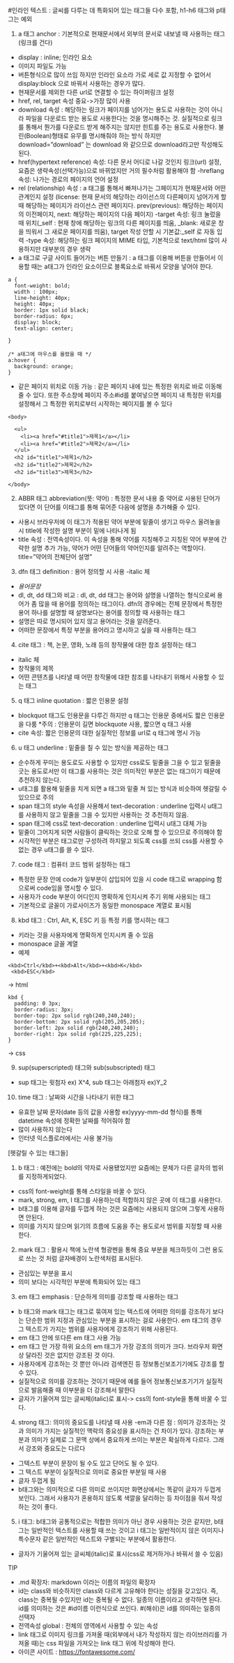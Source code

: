 #인라인 텍스트 
: 글씨를 다루는 데 특화되어 있는 태그들 다수 포함, h1-h6 태그와 p태그는 예외
1. a 태그 anchor : 기본적으로 현재문서에서 외부의 문서로 내보낼 때 사용하는 태그(링크를 건다)
- display : inline; 인라인 요소
- 이미지 파일도 가능
- 버튼형식으로 많이 쓰임 하지만 인라인 요소라 가로 세로 값 지정할 수 없어서 display:block 으로 바꿔서 사용하는 경우가 많다.
- 현재문서를 제외한 다른 url로 연결할 수 있는 하이퍼링크 설정
- href, rel, target 속성 중요->가장 많이 사용
- download 속성 : 해당하는 링크가 페이지를 넘어가는 용도로 사용하는 것이 아니라 파일을 다운로드 받는 용도로 사용한다는 것을 명시해주는 것. 실질적으로 링크를 통해서 뭔가를 다운로드 받게 해주지는 않지만 힌트를 주는 용도로 사용한다. 불린(Boolean)형태로 유무를 명시해줘야 하는 방식 하지만 download=”download” 는 download 와 같으므로 download라고만 작성해도 된다.
- href(hypertext reference) 속성: 다른 문서 어디로 나갈 것인지 링크(url) 설정, 요즘은 생략속성(선택가능)으로 바뀌었지만 거의 필수처럼 활용해야 함
-hreflang 속성: 나가는 경로의 페이지의 언어 설정
- rel (relationship) 속성 : a 태그를 통해서 빠져나가는 그페이지가 현재문서와 어떤 관계인지 설정
(license: 현재 문서의 해당하는 라이선스의 다른페이지 넘어가게 할 때 해당하는 페이지가 라이선스 관련 페이지다. prev(previous): 해당하는 페이지의 이전페이지, next: 해당하는 페이지의 다음 페이지)
-target 속성: 링크 눌렀을 때 위치(_self : 현재 창에 해당하는 링크의 다른 페이지를 띄움, _blank: 새로운 창을 띄워서 그 새로운 페이지를 띄움), target 작성 안할 시 기본값:_self 로 자동 입력
-type 속성: 해당하는 링크 페이지의 MIME 타입, 기본적으로 text/html 많이 사용하지만 대부분의 경우 생략 
- a 태그로 구글 사이트 들어가는 버튼 만들기 : a 태그를 이용해 버튼을 만들어서 이용할 때는 a태그가 인라인 요소이므로 블록요소로 바꿔서 모양을 넣어야 한다.
~~~
a {
  font-weight: bold; 
  width : 100px;
  line-height: 40px;
  height: 40px;
  border: 1px solid black;
  border-radius: 6px;
  display: block;
  text-align: center;

}

/* a태그에 마우스를 올렸을 때 */
a:hover {
  background: orange;
}
~~~
- 같은 페이지 위치로 이동 가능 : 같은 페이지 내에 있는 특정한 위치로 바로 이동해줄 수 있다. 또한 주소창에 페이지 주소#id를 붙여넣으면 페이지 내 특정한 위치를 설정해서 그 특정한 위치로부터 시작하는 페이지를 볼 수 있다

~~~
<body>

  <ul>
    <li><a href="#title1">제목1</a></li>
    <li><a href="#title2">제목2</a></li>
  </ul>
  <h2 id="title1">제목1</h2>
  <h2 id="title2">제목2</h2>
  <h2 id="title3">제목3</h2>

</body>
~~~
2. ABBR 태그 abbreviation(뜻: 약어) : 특정한 문서 내용 중 약어로 사용된 단어가 있다면 이 단어를 이태그를 통해 묶어준 다음에 설명을 추가해줄 수 있다. 
- 사용시 브라우저에 이 태그가 적용된 약어 부분에 밑줄이 생기고 마우스 올려놓을 시 title에 작성한 설명 부분이 밑에 나타나게 됨
- title 속성 : 전역속성이다. 이 속성을 통해 약어를 지칭해주고 지칭된 약어 부분에 간략한 설명 추가 가능, 약어가 어떤 단어들의 약어인지를 알려주는 역할이다. title=”약어의 전체단어 설명”

3. dfn 태그 definition : 용어 정의할 시 사용
-italic 체
- <dfn id=””>용어<dfn>문장 
- dl, dt, dd 태그와 비교 : dl, dt, dd 태그는 용어와 설명을 나열하는 형식으로써 용어가 좀 많을 때 용어를 정의하는 태그이다. dfn의 경우에는 전체 문장에서 특정한 용어 하나를 설명할 때 설명보다는 용어를 정의할 때 사용하는 태그
- 설명은 따로 명시되어 있지 않고 용어라는 것을 알려준다.
- 어떠한 문장에서 특정 부분을 용어라고 명시하고 싶을 때 사용하는 태그

4. cite 태그 : 책, 논문, 영화, 노래 등의 창작물에 대한 참조 설정하는 태그
- italic 체
- 창작물의 제목
- 어떤 콘텐츠를 나타낼 때 어떤 창작물에 대한 참조를 나타내기 위해서 사용할 수 있는 태그

5. q 태그 inline quotation : 짧은 인용문 설정
- blockquot 태그도 인용문을 다루긴 하지만 q 태그는 인용문 중에서도 짧은 인용문을 다룸
*주의 : 인용문이 길면 blockquote 사용, 짧으면 q 태그 사용
- cite 속성: 짧은 인용문의 대한 실질적인 정보를 url로 q 태그에 명시 가능

6. u 태그 underline : 밑줄을 칠 수 있는 방식을 제공하는 태그
- 순수하게 꾸미는 용도로도 사용할 수 있지만 css로도 밑줄을 그을 수 있고 밑줄을 긋는 용도로서만 이 태그를 사용하는 것은 의미적인 부분은 없는 태그이기 때문에 추천하지 않는다.
- u태그를 활용해 밑줄을 치게 되면 a 태그와 밑줄 쳐 있는 방식과 비슷하여 헷갈릴 수 있으므로 주의
- span 태그의 style 속성을 사용해서 text-decoration : underline 입력시 u태그를 사용하지 않고 밑줄을 그을 수 있지만 사용하는 것 추천하지 않음. 
- span 태그에 css로 text-decoration : underline 입력시 u태그 대체 가능
- 밑줄이 그어지게 되면 사람들이 클릭하는 것으로 오해 할 수 있으므로 주의해야 함
- 시각적인 부분은 태그로만 구성하려 하지말고 되도록 css를 쓰되 css를 사용할 수 없는 경우 u태그를 쓸 수 있다. 

7. code 태그 : 컴퓨터 코드 범위 설정하는 태그
- 특정한 문장 안에 code가 일부분이 삽입되어 있을 시 code 태그로 wrapping 함으로써 code임을 명시할 수 있다.
- 사용자가 code 부분이 어디인지 명확하게 인지시켜 주기 위해 사용되는 태그
- 기본적으로 글꼴이 가로사이즈가 동일한 monospace 계열로 표시됨

8. kbd 태그 : Ctrl, Alt, K, ESC 키 등 특정 키를 명시하는 태그
- 키라는 것을 사용자에게 명확하게 인지시켜 줄 수 있음
- monospace 글꼴 계열
- 예제
 ~~~
<kbd>Ctrl</kbd>+<kbd>Alt</kbd>+<kbd>K</kbd>
  <kbd>ESC</kbd>
 ~~~
-> html 
  
~~~
kbd {
  padding: 0 3px;
  border-radius: 3px;
  border-top: 2px solid rgb(240,240,240);
  border-bottom: 2px solid rgb(205,205,205);
  border-left: 2px solid rgb(240,240,240);
  border-right: 2px solid rgb(225,225,225);
}
~~~
-> css

9. sup(superscripted) 태그와 sub(subscripted) 태그
- sup 태그는 윗첨자 ex) X^4, sub 태그는 아래첨자 ex)Y_2
  
10. time 태그 : 날짜와 시간을 나타내기 위한 태그
- 유효한 날짜 문자(date 등의 값을 사용함 ex)yyyy-mm-dd 형식)를 통해 datetime 속성에 정확한 날짜를 적어줘야 함
- 많이 사용하지 않는다
- 인터넷 익스플로러에서는 사용 불가능

[헷갈릴 수 있는 태그들]
1. b 태그 : 예전에는 bold의 약자로 사용됐었지만 요즘에는 문체가 다른 글자의 범위를 지정하게되었다.
- css의 font-weight를 통해 스타일을 바꿀 수 있다.
- mark, strong, em, I 태그를 사용하는데 적합하지 않은 곳에 이 태그를 사용한다.
- b태그를 이용해 글자를 두껍게 하는 것은 요즘에는 사용되지 않으며 그렇게 사용하면 안된다.
- 의미를 가지지 않으며 읽기의 흐름에 도움을 주는 용도로서 범위를 지정할 때 사용한다.

2. mark 태그 : 활용시 책에 노란색 형광펜을 통해 중요 부분을 체크하듯이 그런 용도로 쓰는 것 처럼 글자배경이 노란색처럼 표시된다.
- 관심있는 부분을 표시
- 의미 보다는 시각적인 부분에 특화되어 있는 태그
3. em 태그 emphasis : 단순하게 의미를 강조할 때 사용하는 태그
- b 태그와 mark 태그는 태그로 묶여져 있는 텍스트에 어떠한 의미를 강조하기 보다는 단순한 범위 지정과 관심있는 부분을 표시하는 걸로 사용한다. em 태그의 경우 그 텍스트가 가지는 범위를 사용자에게 강조하기 위해 사용된다.
- em 태그 안에 또다른 em 태그 사용 가능
- em 태그 안 가장 하위 요소의 em 태그가 가장 강조의 의미가 크다. 브라우저 화면 상 달라진 것은 없지만 강조된 것 이다.
- 사용자에게 강조하는 것 뿐만 아니라 검색엔진 등 정보통신보조기기에도 강조를 할 수 있다.
- 실질적으로 의미를 강조하는 것이기 때문에 예를 들어 정보통신보조기기가 실질적으로 발음해줄 때 이부분을 더 강조해서 말한다
- 글자가 기울어져 있는 글씨체(italic)로 표시-> css의 font-style을 통해 바꿀 수 있다.

4. strong 태그: 의미의 중요도를 나타낼 때 사용
-em과 다른 점 : 의미가 강조하는 것과 의미가 가지는 실질적인 맥락의 중요성을 표시하는 건 차이가 있다. 강조하는 부분과 의미가 실제로 그 문맥 상에서 중요하게 쓰이는 부분은 확실하게 다르다. 그래서  강조와 중요도는 다르다
- 그텍스트 부분이 문장이 될 수도 있고 단어도 될 수 있다.
- 그 텍스트 부분이 실질적으로 의미로 중요한 부분일 때 사용
- 글자 두껍게 됨
- b태그와는 의미적으로 다른 의미로 쓰이지만 화면상에서는 똑같이 글자가 두껍게 보인다. 그래서 사용자가 혼용하지 않도록 색깔을 달리하는 등 차이점을 줘서 작성하는 것이 좋다.
5. i 태그: b태그와 공통적으로는 적합한 의미가 아닌 경우 사용하는 것은 같지만, b태그는 일반적인 텍스트를 사용할 때 쓰는 것이고 i 태그는 일반적이지 않은 이미지나 특수문자 같은 일반적인 텍스트와 구별되는 부분에서 활용한다.
- 글자가 기울어져 있는 글씨체(italic)로 표시(css로 제거하거나 바꿔서 쓸 수 있음)


TIP
- .md 확장자: markdown 이라는 이름의 파일의 확장자
- id는 class와 비슷하지만 class와 다르게 고유해야 한다는 성질을 갖고있다. 즉, class는 중복될 수있지만 id는 중복될 수 없다. 일종의 이름이라고 생각하면 된다. id를 의미하는 것은 #id이름 이런식으로 쓰인다. #(해쉬)은 id를 의미하는 일종의 선택자
- 전역속성 global : 전체의 영역에서 사용할 수 있는 속성
- link 태그로 이미지 링크를 가져올 때(외부에서 내가 작성하지 않는 라이브러리를 가져올 때)는 css 파일을 가져오는 link 태그 위에 작성해야 한다.
- 아이콘 사이트 : https://fontawesome.com/
